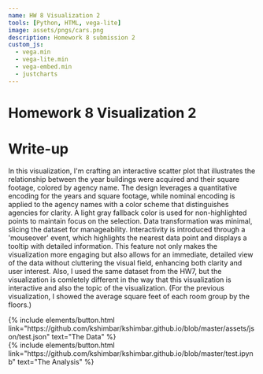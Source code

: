 ```yaml
---
name: HW 8 Visualization 2
tools: [Python, HTML, vega-lite]
image: assets/pngs/cars.png
description: Homework 8 submission 2
custom_js:
  - vega.min
  - vega-lite.min
  - vega-embed.min
  - justcharts
---
```

# Homework 8 Visualization 2


<vegachart schema-url="{{ site.baseurl }}/assets/json/test.json" style="width: 100%"></vegachart>

# Write-up

In this visualization, I'm crafting an interactive scatter plot that illustrates the relationship between the year buildings were acquired and their square footage, colored by agency name. The design leverages a quantitative encoding for the years and square footage, while nominal encoding is applied to the agency names with a color scheme that distinguishes agencies for clarity. A light gray fallback color is used for non-highlighted points to maintain focus on the selection. Data transformation was minimal, slicing the dataset for manageability. Interactivity is introduced through a 'mouseover' event, which highlights the nearest data point and displays a tooltip with detailed information. This feature not only makes the visualization more engaging but also allows for an immediate, detailed view of the data without cluttering the visual field, enhancing both clarity and user interest. Also, I used the same dataset from the HW7, but the visualization is comletely different in the way that this visualization is interactive and also the topic of the visualization. (For the previous visualization, I showed the average square feet of each room group by the floors.)

<div class="left">
{% include elements/button.html link="https://github.com/kshimbar/kshimbar.github.io/blob/master/assets/json/test.json" text="The Data" %}
</div>

<div class="right">
{% include elements/button.html link="https://github.com/kshimbar/kshimbar.github.io/blob/master/test.ipynb" text="The Analysis" %}
</div>
